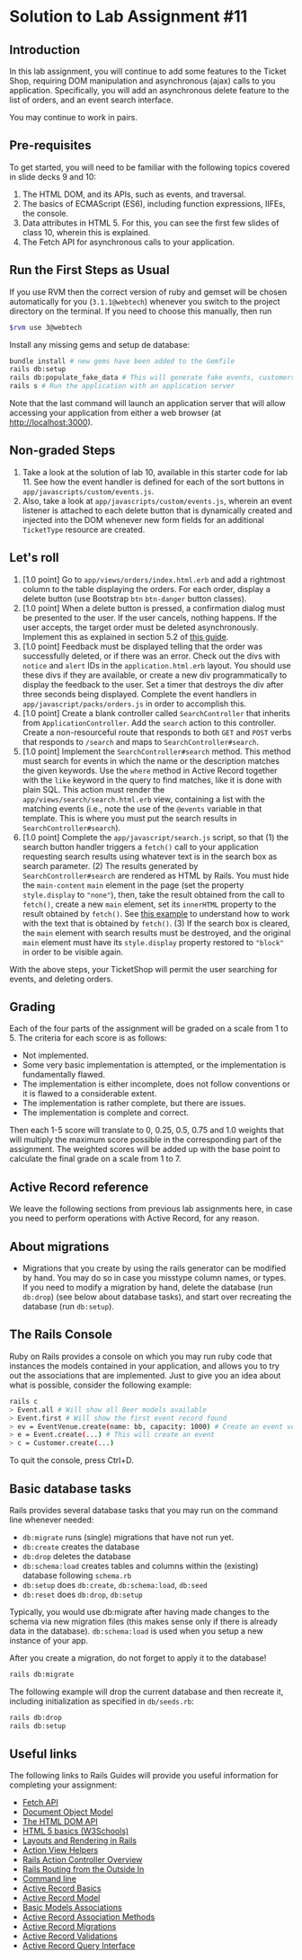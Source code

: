 # Solution to Lab Assignment #11

## Introduction

In this lab assignment, you will continue to add some features to the Ticket Shop, requiring DOM manipulation and asynchronous (ajax) calls to you application. Specifically, you will add an asynchronous delete feature to the list of orders, and an event search interface.

You may continue to work in pairs.

## Pre-requisites

To get started, you will need to be familiar with the following topics covered in slide decks 9 and 10:

1. The HTML DOM, and its APIs, such as events, and traversal.
2. The basics of ECMAScript (ES6), including function expressions, IIFEs, the console.
3. Data attributes in HTML 5. For this, you can see the first few slides of class 10, wherein this is explained.
4. The Fetch API for asynchronous calls to your application. 

## Run the First Steps as Usual

If you use RVM then the correct version of ruby and gemset will be chosen automatically for you (`3.1.1@webtech`)
whenever you switch to the project directory on the terminal. If you need to choose this manually, then run

```sh
$rvm use 3@webtech
```

Install any missing gems and setup de database:

```sh
bundle install # new gems have been added to the Gemfile
rails db:setup
rails db:populate_fake_data # This will generate fake events, customers, etc.
rails s # Run the application with an application server
```

Note that the last command will launch an application server that will allow accessing your application from either a web browser (at [http://localhost:3000](http://localhost:3000)).

## Non-graded Steps

1. Take a look at the solution of lab 10, available in this starter code for lab 11. See how the event handler is defined for each of the sort buttons in `app/javascripts/custom/events.js`.
2. Also, take a look at `app/javascripts/custom/events.js`, wherein an event listener is attached to each delete button that is dynamically created and injected into the DOM whenever new form fields for an additional `TicketType` resource are created.

## Let's roll

1. [1.0 point] Go to `app/views/orders/index.html.erb` and add a rightmost column to the table displaying the orders. For each order, display a delete button (use Bootstrap `btn` `btn-danger` button classes). 
2. [1.0 point] When a delete button is pressed, a confirmation dialog must be presented to the user. If the user cancels, nothing happens. If the user accepts, the target order must be deleted asynchronously. Implement this as explained in section 5.2 of [this guide](https://edgeguides.rubyonrails.org/working_with_javascript_in_rails.html#confirmations).
3. [1.0 point] Feedback must be displayed telling that the order was successfully deleted, or if there was an error. Check out the divs with `notice` and `alert` IDs in the `application.html.erb` layout. You should use these divs if they are available, or create a new div programmatically to display the feedback to the user. Set a timer that destroys the div after three seconds being displayed. Complete the event handlers in `app/javascript/packs/orders.js` in order to accomplish this.
4. [1.0 point] Create a blank controller called `SearchController` that inherits from `ApplicationController`. Add the `search` action to this controller. Create a non-resourceful route that responds to both `GET` and `POST` verbs that responds to `/search` and maps to `SearchController#search`.
5. [1.0 point] Implement the `SearchController#search` method. This method must search for events in which the name or the description matches the given keywords. Use the `where` method in Active Record together with the `like` keyword  in the query to find matches, like it is done with plain SQL. This action must render the 
`app/views/search/search.html.erb` view, containing a list with the matching events (i.e., note the use of the `@events` variable in that template. This is where you must put the search results in `SearchController#search`).
6. [1.0 point] Complete the `app/javascript/search.js` script, so that (1) the search button handler triggers a `fetch()` call to your application requesting search results using whatever text is in the search box as search parameter. (2) The results generated by `SearchController#search` are rendered as HTML by Rails. You must hide the `main-content` `main` element in the page (set the property `style.display` to `"none"`), then, take the result obtained from the  call to `fetch()`, create a new `main` element, set its `innerHTML` property to the result obtained by `fetch()`. See [this example](https://developer.mozilla.org/en-US/docs/Web/API/Body/text) to understand how to work with the text that is obtained by `fetch()`. (3) If the search box is cleared, the `main` element with search results must be destroyed, and the original `main` element must have its `style.display` property restored to `"block"` in order to be visible again.

With the above steps, your TicketShop will permit the user searching for events, and deleting orders. 

## Grading

Each of the four parts of the assignment will be graded on a scale from 1 to 5. The criteria for each score is as follows:

* Not implemented.
* Some very basic implementation is attempted, or the implementation is fundamentally flawed.
* The implementation is either incomplete, does not follow conventions or it is flawed to a considerable extent.
* The implementation is rather complete, but there are issues.
* The implementation is complete and correct.

Then each 1-5 score will translate to 0, 0.25, 0.5, 0.75 and 1.0 weights that will multiply the maximum score possible in the corresponding part of the assignment. The weighted scores will be added up with the base point to calculate the final grade on a scale from 1 to 7.

## Active Record reference

We leave the following sections from previous lab assignments here, in case you need to perform operations with Active Record, for any reason.

## About migrations

* Migrations that you create by using the rails generator can be modified by hand. You may do so in case you misstype column names, or types. If you need to modify a migration by hand, delete the database (run `db:drop`) (see below about database tasks), and start over recreating the database (run `db:setup`).

## The Rails Console

Ruby on Rails provides a console on which you may run ruby code that instances the models contained in your application, and allows you to try out the associations that are implemented. Just to give you an idea about what is possible, consider the following example:

```sh
rails c
> Event.all # Will show all Beer models available
> Event.first # Will show the first event record found
> ev = EventVenue.create(name: bb, capacity: 1000) # Create an event venue
> e = Event.create(...) # This will create an event
> c = Customer.create(...)
```

To quit the console, press Ctrl+D.

## Basic database tasks

Rails provides several database tasks that you may run on the command line whenever needed:

* `db:migrate` runs (single) migrations that have not run yet.
* `db:create` creates the database
* `db:drop` deletes the database
* `db:schema:load` creates tables and columns within the (existing) database following `schema.rb`
* `db:setup` does `db:create`, `db:schema:load`,  `db:seed`
* `db:reset` does `db:drop`, `db:setup`

Typically, you would use db:migrate after having made changes to the schema via new migration files (this makes sense only if there is already data in the database). `db:schema:load` is used when you setup a new instance of your app.

After you create a migration, do not forget to apply it to the database!

```sh
rails db:migrate
```

The following example will drop the current database and then recreate it, including initialization as specified in `db/seeds.rb`:

```sh
rails db:drop
rails db:setup
```

## Useful links

The following links to Rails Guides will provide you useful information for completing your assignment:

* [Fetch API](https://developer.mozilla.org/en-US/docs/Web/API/Fetch_API)
* [Document Object Model](https://developer.mozilla.org/en-US/docs/Web/API/Document_Object_Model)
* [The HTML DOM API](https://developer.mozilla.org/en-US/docs/Web/API/HTML_DOM_API)
* [HTML 5 basics (W3Schools)](https://www.w3schools.com/html/html_basic.asp)
* [Layouts and Rendering in Rails](https://edgeguides.rubyonrails.org/layouts_and_rendering.html)
* [Action View Helpers](https://edgeguides.rubyonrails.org/form_helpers.html) 
* [Rails Action Controller Overview](https://edgeguides.rubyonrails.org/action_controller_overview.html) 
* [Rails Routing from the Outside In](https://edgeguides.rubyonrails.org/routing.html)
* [Command line](http://edgeguides.rubyonrails.org/command_line.html)
* [Active Record Basics](http://edgeguides.rubyonrails.org/active_record_basics.html)
* [Active Record Model](http://api.rubyonrails.org/classes/ActiveModel/Model.html)
* [Basic Models Associations](http://edgeguides.rubyonrails.org/association_basics.html)
* [Active Record Association Methods](http://api.rubyonrails.org/classes/ActiveRecord/Associations/ClassMethods.html)
* [Active Record Migrations](http://edgeguides.rubyonrails.org/active_record_migrations.html)
* [Active Record Validations](https://edgeguides.rubyonrails.org/active_record_validations.html)
* [Active Record Query Interface](https://edgeguides.rubyonrails.org/active_record_callbacks.html)
